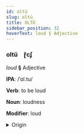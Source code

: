 ```yaml
---
id: oltü
slug: oltü
title: OLTÜ
sidebar_position: 32
hoverText: loud § Adjective
---
```


### oltü&emsp;<span kind="abugida">ɽ͊cʄ</span>

*loud* **§** Adjective

**IPA**: /ˈɑl.tu/

**Verb**: to be loud

**Noun**: loudness

**Modifier**: loud

<details>
    <summary>Origin</summary>
    Portuguese alto [ˈaɫ.tu]<br/>
    <em>Romance Language Family</em>
</details>